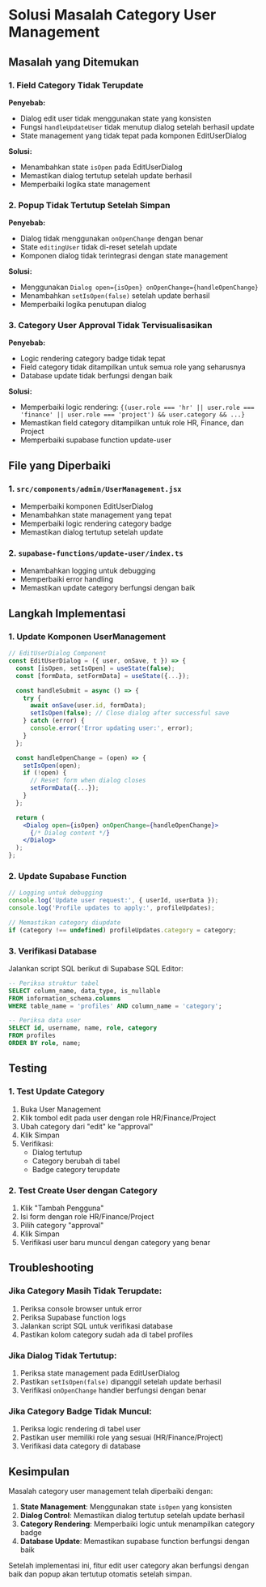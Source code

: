 # Solusi Masalah Category User Management

## Masalah yang Ditemukan

### 1. Field Category Tidak Terupdate
**Penyebab:**
- Dialog edit user tidak menggunakan state yang konsisten
- Fungsi `handleUpdateUser` tidak menutup dialog setelah berhasil update
- State management yang tidak tepat pada komponen EditUserDialog

**Solusi:**
- Menambahkan state `isOpen` pada EditUserDialog
- Memastikan dialog tertutup setelah update berhasil
- Memperbaiki logika state management

### 2. Popup Tidak Tertutup Setelah Simpan
**Penyebab:**
- Dialog tidak menggunakan `onOpenChange` dengan benar
- State `editingUser` tidak di-reset setelah update
- Komponen dialog tidak terintegrasi dengan state management

**Solusi:**
- Menggunakan `Dialog open={isOpen} onOpenChange={handleOpenChange}`
- Menambahkan `setIsOpen(false)` setelah update berhasil
- Memperbaiki logika penutupan dialog

### 3. Category User Approval Tidak Tervisualisasikan
**Penyebab:**
- Logic rendering category badge tidak tepat
- Field category tidak ditampilkan untuk semua role yang seharusnya
- Database update tidak berfungsi dengan baik

**Solusi:**
- Memperbaiki logic rendering: `{(user.role === 'hr' || user.role === 'finance' || user.role === 'project') && user.category && ...}`
- Memastikan field category ditampilkan untuk role HR, Finance, dan Project
- Memperbaiki supabase function update-user

## File yang Diperbaiki

### 1. `src/components/admin/UserManagement.jsx`
- Memperbaiki komponen EditUserDialog
- Menambahkan state management yang tepat
- Memperbaiki logic rendering category badge
- Memastikan dialog tertutup setelah update

### 2. `supabase-functions/update-user/index.ts`
- Menambahkan logging untuk debugging
- Memperbaiki error handling
- Memastikan update category berfungsi dengan baik

## Langkah Implementasi

### 1. Update Komponen UserManagement
```jsx
// EditUserDialog Component
const EditUserDialog = ({ user, onSave, t }) => {
  const [isOpen, setIsOpen] = useState(false);
  const [formData, setFormData] = useState({...});

  const handleSubmit = async () => {
    try {
      await onSave(user.id, formData);
      setIsOpen(false); // Close dialog after successful save
    } catch (error) {
      console.error('Error updating user:', error);
    }
  };

  const handleOpenChange = (open) => {
    setIsOpen(open);
    if (!open) {
      // Reset form when dialog closes
      setFormData({...});
    }
  };

  return (
    <Dialog open={isOpen} onOpenChange={handleOpenChange}>
      {/* Dialog content */}
    </Dialog>
  );
};
```

### 2. Update Supabase Function
```typescript
// Logging untuk debugging
console.log('Update user request:', { userId, userData });
console.log('Profile updates to apply:', profileUpdates);

// Memastikan category diupdate
if (category !== undefined) profileUpdates.category = category;
```

### 3. Verifikasi Database
Jalankan script SQL berikut di Supabase SQL Editor:
```sql
-- Periksa struktur tabel
SELECT column_name, data_type, is_nullable
FROM information_schema.columns 
WHERE table_name = 'profiles' AND column_name = 'category';

-- Periksa data user
SELECT id, username, name, role, category
FROM profiles 
ORDER BY role, name;
```

## Testing

### 1. Test Update Category
1. Buka User Management
2. Klik tombol edit pada user dengan role HR/Finance/Project
3. Ubah category dari "edit" ke "approval"
4. Klik Simpan
5. Verifikasi:
   - Dialog tertutup
   - Category berubah di tabel
   - Badge category terupdate

### 2. Test Create User dengan Category
1. Klik "Tambah Pengguna"
2. Isi form dengan role HR/Finance/Project
3. Pilih category "approval"
4. Klik Simpan
5. Verifikasi user baru muncul dengan category yang benar

## Troubleshooting

### Jika Category Masih Tidak Terupdate:
1. Periksa console browser untuk error
2. Periksa Supabase function logs
3. Jalankan script SQL untuk verifikasi database
4. Pastikan kolom category sudah ada di tabel profiles

### Jika Dialog Tidak Tertutup:
1. Periksa state management pada EditUserDialog
2. Pastikan `setIsOpen(false)` dipanggil setelah update berhasil
3. Verifikasi `onOpenChange` handler berfungsi dengan benar

### Jika Category Badge Tidak Muncul:
1. Periksa logic rendering di tabel user
2. Pastikan user memiliki role yang sesuai (HR/Finance/Project)
3. Verifikasi data category di database

## Kesimpulan

Masalah category user management telah diperbaiki dengan:
1. **State Management**: Menggunakan state `isOpen` yang konsisten
2. **Dialog Control**: Memastikan dialog tertutup setelah update berhasil
3. **Category Rendering**: Memperbaiki logic untuk menampilkan category badge
4. **Database Update**: Memastikan supabase function berfungsi dengan baik

Setelah implementasi ini, fitur edit user category akan berfungsi dengan baik dan popup akan tertutup otomatis setelah simpan.
